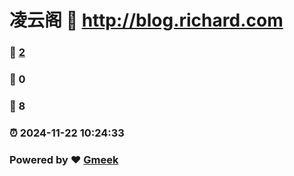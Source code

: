 # 凌云阁 :link: http://blog.richard.com 
### :page_facing_up: [2](http://blog.richard.com/tag.html) 
### :speech_balloon: 0 
### :hibiscus: 8 
### :alarm_clock: 2024-11-22 10:24:33 
### Powered by :heart: [Gmeek](https://github.com/Meekdai/Gmeek)
